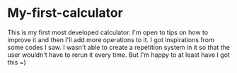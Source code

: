 # My-first-calculator
This is my first most developed calculator. 
I'm open to tips on how to improve it and then I'll add more operations to it. I got inspirations from 
some codes I saw. 
I wasn't able to create a repetition system in it so that the user wouldn't have to rerun it every time. 
But I'm happy to at least have I got this =)
